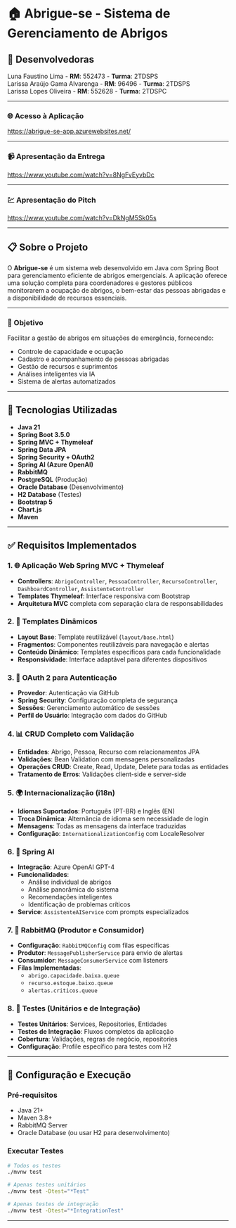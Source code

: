 # 🏠 Abrigue-se - Sistema de Gerenciamento de Abrigos

## 👥 Desenvolvedoras

Luna Faustino Lima - **RM**: 552473 - **Turma**: 2TDSPS <br>
Larissa Araújo Gama Alvarenga - **RM**: 96496 - **Turma**: 2TDSPS <br>
Larissa Lopes Oliveira - **RM**: 552628 - **Turma**: 2TDSPC 

---

### 🌐 Acesso à Aplicação

https://abrigue-se-app.azurewebsites.net/

---

### 📹 Apresentação da Entrega

https://www.youtube.com/watch?v=8NgFvEyvbDc

---

### 💹 Apresentação do Pitch

https://www.youtube.com/watch?v=DkNgM5Sk05s

---

## 📋 Sobre o Projeto

O **Abrigue-se** é um sistema web desenvolvido em Java com Spring Boot para gerenciamento eficiente de abrigos emergenciais. A aplicação oferece uma solução completa para coordenadores e gestores públicos monitorarem a ocupação de abrigos, o bem-estar das pessoas abrigadas e a disponibilidade de recursos essenciais.

---

### 🎯 Objetivo

Facilitar a gestão de abrigos em situações de emergência, fornecendo:
- Controle de capacidade e ocupação
- Cadastro e acompanhamento de pessoas abrigadas
- Gestão de recursos e suprimentos
- Análises inteligentes via IA
- Sistema de alertas automatizados

---

## 🚀 Tecnologias Utilizadas

- **Java 21**
- **Spring Boot 3.5.0**
- **Spring MVC + Thymeleaf**
- **Spring Data JPA**
- **Spring Security + OAuth2**
- **Spring AI (Azure OpenAI)**
- **RabbitMQ**
- **PostgreSQL** (Produção)
- **Oracle Database** (Desenvolvimento)
- **H2 Database** (Testes)
- **Bootstrap 5**
- **Chart.js**
- **Maven**

---

## ✅ Requisitos Implementados

### 1. 🌐 Aplicação Web Spring MVC + Thymeleaf
- **Controllers**: `AbrigoController`, `PessoaController`, `RecursoController`, `DashboardController`, `AssistenteController`
- **Templates Thymeleaf**: Interface responsiva com Bootstrap
- **Arquitetura MVC** completa com separação clara de responsabilidades

### 2. 🎨 Templates Dinâmicos
- **Layout Base**: Template reutilizável (`layout/base.html`)
- **Fragmentos**: Componentes reutilizáveis para navegação e alertas
- **Conteúdo Dinâmico**: Templates específicos para cada funcionalidade
- **Responsividade**: Interface adaptável para diferentes dispositivos

### 3. 🔐 OAuth 2 para Autenticação
- **Provedor**: Autenticação via GitHub
- **Spring Security**: Configuração completa de segurança
- **Sessões**: Gerenciamento automático de sessões
- **Perfil do Usuário**: Integração com dados do GitHub

### 4. 📊 CRUD Completo com Validação
- **Entidades**: Abrigo, Pessoa, Recurso com relacionamentos JPA
- **Validações**: Bean Validation com mensagens personalizadas
- **Operações CRUD**: Create, Read, Update, Delete para todas as entidades
- **Tratamento de Erros**: Validações client-side e server-side

### 5. 🌍 Internacionalização (i18n)
- **Idiomas Suportados**: Português (PT-BR) e Inglês (EN)
- **Troca Dinâmica**: Alternância de idioma sem necessidade de login
- **Mensagens**: Todas as mensagens da interface traduzidas
- **Configuração**: `InternationalizationConfig` com LocaleResolver

### 6. 🤖 Spring AI
- **Integração**: Azure OpenAI GPT-4
- **Funcionalidades**:
  - Análise individual de abrigos
  - Análise panorâmica do sistema
  - Recomendações inteligentes
  - Identificação de problemas críticos
- **Service**: `AssistenteAIService` com prompts especializados

### 7. 🐰 RabbitMQ (Produtor e Consumidor)
- **Configuração**: `RabbitMQConfig` com filas específicas
- **Produtor**: `MessagePublisherService` para envio de alertas
- **Consumidor**: `MessageConsumerService` com listeners
- **Filas Implementadas**:
  - `abrigo.capacidade.baixa.queue`
  - `recurso.estoque.baixo.queue`
  - `alertas.criticos.queue`

### 8. 🧪 Testes (Unitários e de Integração)
- **Testes Unitários**: Services, Repositories, Entidades
- **Testes de Integração**: Fluxos completos da aplicação
- **Cobertura**: Validações, regras de negócio, repositories
- **Configuração**: Profile específico para testes com H2

---

## 🔧 Configuração e Execução

### Pré-requisitos
- Java 21+
- Maven 3.8+
- RabbitMQ Server
- Oracle Database (ou usar H2 para desenvolvimento)

### Executar Testes
```bash
# Todos os testes
./mvnw test

# Apenas testes unitários
./mvnw test -Dtest="*Test"

# Apenas testes de integração
./mvnw test -Dtest="*IntegrationTest"
```

---
